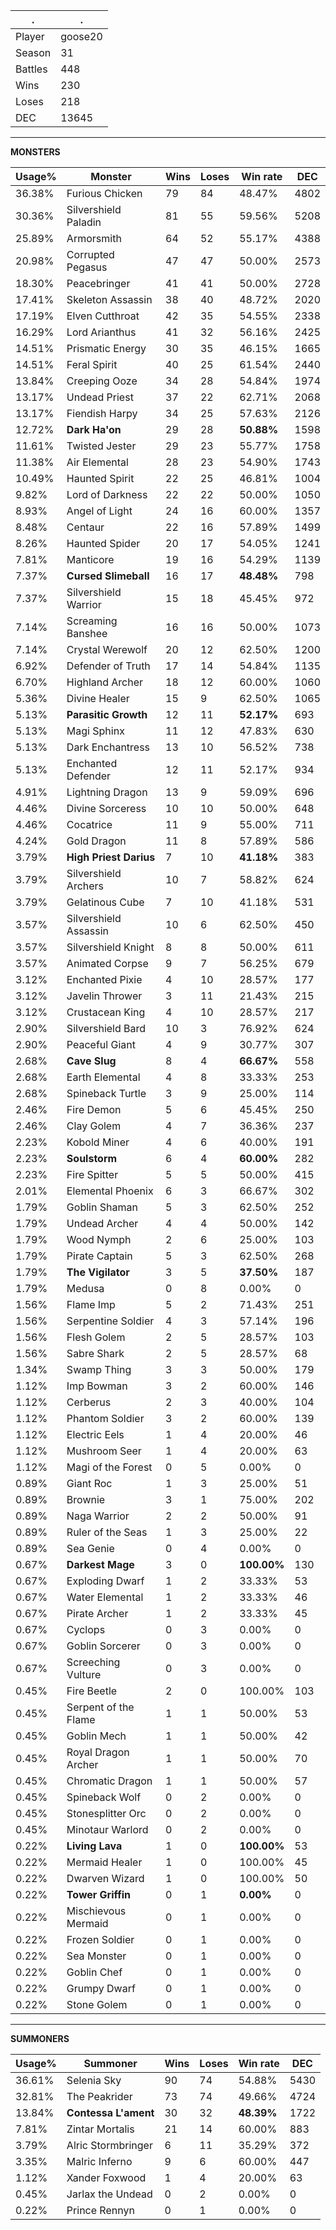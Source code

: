 .|.
|-|-
Player|goose20
Season|31
Battles|448
Wins|230
Loses|218
DEC|13645

---
**MONSTERS**

Usage%|Monster|Wins|Loses|Win rate|DEC|
-|-|-|-|-|-|
36.38%|Furious Chicken|79|84|48.47%|4802|
30.36%|Silvershield Paladin|81|55|59.56%|5208|
25.89%|Armorsmith|64|52|55.17%|4388|
20.98%|Corrupted Pegasus|47|47|50.00%|2573|
18.30%|Peacebringer|41|41|50.00%|2728|
17.41%|Skeleton Assassin|38|40|48.72%|2020|
17.19%|Elven Cutthroat|42|35|54.55%|2338|
16.29%|Lord Arianthus|41|32|56.16%|2425|
14.51%|Prismatic Energy|30|35|46.15%|1665|
14.51%|Feral Spirit|40|25|61.54%|2440|
13.84%|Creeping Ooze|34|28|54.84%|1974|
13.17%|Undead Priest|37|22|62.71%|2068|
13.17%|Fiendish Harpy|34|25|57.63%|2126|
12.72%|**Dark Ha'on**|29|28|**50.88%**|1598|
11.61%|Twisted Jester|29|23|55.77%|1758|
11.38%|Air Elemental|28|23|54.90%|1743|
10.49%|Haunted Spirit|22|25|46.81%|1004|
9.82%|Lord of Darkness|22|22|50.00%|1050|
8.93%|Angel of Light|24|16|60.00%|1357|
8.48%|Centaur|22|16|57.89%|1499|
8.26%|Haunted Spider|20|17|54.05%|1241|
7.81%|Manticore|19|16|54.29%|1139|
7.37%|**Cursed Slimeball**|16|17|**48.48%**|798|
7.37%|Silvershield Warrior|15|18|45.45%|972|
7.14%|Screaming Banshee|16|16|50.00%|1073|
7.14%|Crystal Werewolf|20|12|62.50%|1200|
6.92%|Defender of Truth|17|14|54.84%|1135|
6.70%|Highland Archer|18|12|60.00%|1060|
5.36%|Divine Healer|15|9|62.50%|1065|
5.13%|**Parasitic Growth**|12|11|**52.17%**|693|
5.13%|Magi Sphinx|11|12|47.83%|630|
5.13%|Dark Enchantress|13|10|56.52%|738|
5.13%|Enchanted Defender|12|11|52.17%|934|
4.91%|Lightning Dragon|13|9|59.09%|696|
4.46%|Divine Sorceress|10|10|50.00%|648|
4.46%|Cocatrice|11|9|55.00%|711|
4.24%|Gold Dragon|11|8|57.89%|586|
3.79%|**High Priest Darius**|7|10|**41.18%**|383|
3.79%|Silvershield Archers|10|7|58.82%|624|
3.79%|Gelatinous Cube|7|10|41.18%|531|
3.57%|Silvershield Assassin|10|6|62.50%|450|
3.57%|Silvershield Knight|8|8|50.00%|611|
3.57%|Animated Corpse|9|7|56.25%|679|
3.12%|Enchanted Pixie|4|10|28.57%|177|
3.12%|Javelin Thrower|3|11|21.43%|215|
3.12%|Crustacean King|4|10|28.57%|217|
2.90%|Silvershield Bard|10|3|76.92%|624|
2.90%|Peaceful Giant|4|9|30.77%|307|
2.68%|**Cave Slug**|8|4|**66.67%**|558|
2.68%|Earth Elemental|4|8|33.33%|253|
2.68%|Spineback Turtle|3|9|25.00%|114|
2.46%|Fire Demon|5|6|45.45%|250|
2.46%|Clay Golem|4|7|36.36%|237|
2.23%|Kobold Miner|4|6|40.00%|191|
2.23%|**Soulstorm**|6|4|**60.00%**|282|
2.23%|Fire Spitter|5|5|50.00%|415|
2.01%|Elemental Phoenix|6|3|66.67%|302|
1.79%|Goblin Shaman|5|3|62.50%|252|
1.79%|Undead Archer|4|4|50.00%|142|
1.79%|Wood Nymph|2|6|25.00%|103|
1.79%|Pirate Captain|5|3|62.50%|268|
1.79%|**The Vigilator**|3|5|**37.50%**|187|
1.79%|Medusa|0|8|0.00%|0|
1.56%|Flame Imp|5|2|71.43%|251|
1.56%|Serpentine Soldier|4|3|57.14%|196|
1.56%|Flesh Golem|2|5|28.57%|103|
1.56%|Sabre Shark|2|5|28.57%|68|
1.34%|Swamp Thing|3|3|50.00%|179|
1.12%|Imp Bowman|3|2|60.00%|146|
1.12%|Cerberus|2|3|40.00%|104|
1.12%|Phantom Soldier|3|2|60.00%|139|
1.12%|Electric Eels|1|4|20.00%|46|
1.12%|Mushroom Seer|1|4|20.00%|63|
1.12%|Magi of the Forest|0|5|0.00%|0|
0.89%|Giant Roc|1|3|25.00%|51|
0.89%|Brownie|3|1|75.00%|202|
0.89%|Naga Warrior|2|2|50.00%|91|
0.89%|Ruler of the Seas|1|3|25.00%|22|
0.89%|Sea Genie|0|4|0.00%|0|
0.67%|**Darkest Mage**|3|0|**100.00%**|130|
0.67%|Exploding Dwarf|1|2|33.33%|53|
0.67%|Water Elemental|1|2|33.33%|46|
0.67%|Pirate Archer|1|2|33.33%|45|
0.67%|Cyclops|0|3|0.00%|0|
0.67%|Goblin Sorcerer|0|3|0.00%|0|
0.67%|Screeching Vulture|0|3|0.00%|0|
0.45%|Fire Beetle|2|0|100.00%|103|
0.45%|Serpent of the Flame|1|1|50.00%|53|
0.45%|Goblin Mech|1|1|50.00%|42|
0.45%|Royal Dragon Archer|1|1|50.00%|70|
0.45%|Chromatic Dragon|1|1|50.00%|57|
0.45%|Spineback Wolf|0|2|0.00%|0|
0.45%|Stonesplitter Orc|0|2|0.00%|0|
0.45%|Minotaur Warlord|0|2|0.00%|0|
0.22%|**Living Lava**|1|0|**100.00%**|53|
0.22%|Mermaid Healer|1|0|100.00%|45|
0.22%|Dwarven Wizard|1|0|100.00%|50|
0.22%|**Tower Griffin**|0|1|**0.00%**|0|
0.22%|Mischievous Mermaid|0|1|0.00%|0|
0.22%|Frozen Soldier|0|1|0.00%|0|
0.22%|Sea Monster|0|1|0.00%|0|
0.22%|Goblin Chef|0|1|0.00%|0|
0.22%|Grumpy Dwarf|0|1|0.00%|0|
0.22%|Stone Golem|0|1|0.00%|0|

---
**SUMMONERS**

Usage%|Summoner|Wins|Loses|Win rate|DEC|
-|-|-|-|-|-|
36.61%|Selenia Sky|90|74|54.88%|5430|
32.81%|The Peakrider|73|74|49.66%|4724|
13.84%|**Contessa L'ament**|30|32|**48.39%**|1722|
7.81%|Zintar Mortalis|21|14|60.00%|883|
3.79%|Alric Stormbringer|6|11|35.29%|372|
3.35%|Malric Inferno|9|6|60.00%|447|
1.12%|Xander Foxwood|1|4|20.00%|63|
0.45%|Jarlax the Undead|0|2|0.00%|0|
0.22%|Prince Rennyn|0|1|0.00%|0|
